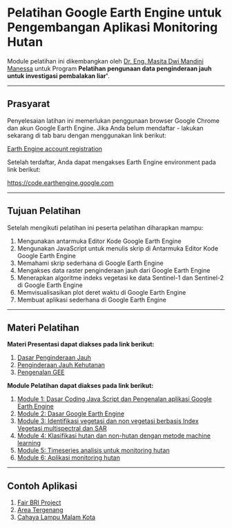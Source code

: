 # Pelatihan Google Earth Engine untuk Pengembangan Aplikasi Monitoring Hutan
Module pelatihan ini dikembangkan oleh [Dr. Eng. Masita Dwi Mandini Manessa](https://www.linkedin.com/in/masita-dwi-mandini-manessa-93b155170/) untuk Program **Pelatihan pengunaan data penginderaan jauh untuk investigasi pembalakan liar'**. 

--------------

## Prasyarat

Penyelesaian latihan ini memerlukan penggunaan browser Google Chrome dan akun Google Earth Engine. Jika Anda belum mendaftar - lakukan sekarang di tab baru dengan menggunakan link berikut:

[Earth Engine account registration](https://signup.earthengine.google.com/)

Setelah terdaftar, Anda dapat mengakses Earth Engine environment pada link berikut:

https://code.earthengine.google.com

-------------

## Tujuan Pelatihan

Setelah mengikuti pelatihan ini peserta pelatihan diharapkan mampu: 
1. Mengunakan antarmuka Editor Kode Google Earth Engine
2. Mengunakan JavaScript untuk menulis skrip di Antarmuka Editor Kode Google Earth Engine
3. Memahami skrip sederhana di Google Earth Engine
4. Mengakses data raster penginderaan jauh dari Google Earth Engine
5. Menerapkan algoritme indeks vegetasi ke data Sentinel-1 dan Sentinel-2 di Google Earth Engine
6. Memvisualisasikan plot deret waktu di Google Earth Engine
7. Membuat aplikasi sederhana di Google Earth Engine
-------------

## Materi Pelatihan


**Materi Presentasi dapat diakses pada link berikut:**
1. [Dasar Penginderaan Jauh](https://github.com/manessa-md/UNODC-PAPUA-EE-2022.github.io/blob/main/Presentasi/01_BasicRS.pdf)
2. [Penginderaan Jauh Kehutanan](https://github.com/manessa-md/UNODC-PAPUA-EE-2022.github.io/blob/main/Presentasi/02_RSforest.pdf)
3. [Pengenalan GEE](https://github.com/manessa-md/UNODC-PAPUA-EE-2022.github.io/blob/main/Presentasi/03_GEE%20Indonesia%20hands-on%202022.pdf)

**Module Pelatihan dapat diakses pada link berikut:**
1. [Module 1: Dasar Coding Java Script dan Pengenalan aplikasi Google Earth Engine](https://github.com/manessa-md/UNODC-PAPUA-EE-2022.github.io/blob/main/Materi/Module01.md)
2. [Module 2: Dasar Google Earth Engine](https://github.com/manessa-md/UNODC-PAPUA-EE-2022.github.io/blob/main/Materi/Module02.md)
3. [Module 3: Identifikasi vegetasi dan non vegetasi berbasis Index Vegetasi multispectral dan SAR](https://github.com/manessa-md/UNODC-PAPUA-EE-2022.github.io/blob/main/Materi/Modelu03.md)
4. [Module 4: Klasifikasi hutan dan non-hutan dengan metode machine learning](https://github.com/manessa-md/UNODC-PAPUA-EE-2022.github.io/blob/main/Materi/Module04.md)
5. [Module 5: Timeseries analisis untuk monitoring hutan](https://github.com/manessa-md/UNODC-PAPUA-EE-2022.github.io/blob/main/Materi/Module05.md)
6. [Module 6: Aplikasi monitoring hutan](https://github.com/manessa-md/UNODC-PAPUA-EE-2022.github.io/blob/main/Materi/Module06.md)


-------------

## Contoh Aplikasi
1. [Fair BRI Project](https://masitamanessa.users.earthengine.app/view/bri-vegetationloss-v2)
2. [Area Tergenang](https://masitamanessa.users.earthengine.app/view/rob-manessa-app)
3. [Cahaya Lampu Malam Kota](https://masitamanessa.users.earthengine.app/view/night-light-manessa)
